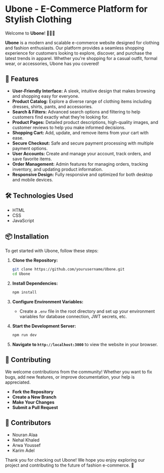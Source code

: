 # Ubone - E-Commerce Platform for Stylish Clothing

Welcome to **Ubone**! 🎨👗👖

**Ubone** is a modern and scalable e-commerce website designed for clothing and fashion enthusiasts. Our platform provides a seamless shopping experience for customers looking to explore, discover, and purchase the latest trends in apparel. Whether you're shopping for a casual outfit, formal wear, or accessories, Ubone has you covered!

## 🚀 Features

- **User-Friendly Interface:** A sleek, intuitive design that makes browsing and shopping easy for everyone.
- **Product Catalog:** Explore a diverse range of clothing items including dresses, shirts, pants, and accessories.
- **Search & Filters:** Advanced search options and filtering to help customers find exactly what they’re looking for.
- **Product Pages:** Detailed product descriptions, high-quality images, and customer reviews to help you make informed decisions.
- **Shopping Cart:** Add, update, and remove items from your cart with ease.
- **Secure Checkout:** Safe and secure payment processing with multiple payment options.
- **User Accounts:** Create and manage your account, track orders, and save favorite items.
- **Order Management:** Admin features for managing orders, tracking inventory, and updating product information.
- **Responsive Design:** Fully responsive and optimized for both desktop and mobile devices.

## 🛠️ Technologies Used

- HTML
- CSS
- JavaScript

## 📦 Installation

To get started with Ubone, follow these steps:

1. **Clone the Repository:**

   ```bash
   git clone https://github.com/yourusername/Ubone.git
   cd Ubone
   ```

2. **Install Dependencies:**

   ```bash
   npm install
   ```

3. **Configure Environment Variables:**

   - Create a `.env` file in the root directory and set up your environment variables for database connection, JWT secrets, etc.

4. **Start the Development Server:**

   ```bash
   npm run dev
   ```

5. **Navigate to `http://localhost:3000`** to view the website in your browser.

## 🌟 Contributing

We welcome contributions from the community! Whether you want to fix bugs, add new features, or improve documentation, your help is appreciated.

- **Fork the Repository**
- **Create a New Branch**
- **Make Your Changes**
- **Submit a Pull Request**

## 🤝 Contributors

- Nouran Alaa
- Nehal Khaled
- Arwa Youssef
- Karim Adel

Thank you for checking out Ubone! We hope you enjoy exploring our project and contributing to the future of fashion e-commerce. 🌟
